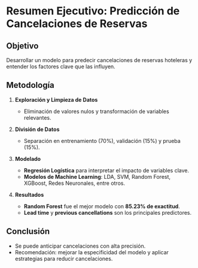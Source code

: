 # **Resumen Ejecutivo: Predicción de Cancelaciones de Reservas**

## **Objetivo**
Desarrollar un modelo para predecir cancelaciones de reservas hoteleras y entender los factores clave que las influyen.

## **Metodología**
1. **Exploración y Limpieza de Datos**  
   - Eliminación de valores nulos y transformación de variables relevantes.

2. **División de Datos**  
   - Separación en entrenamiento (70%), validación (15%) y prueba (15%).

3. **Modelado**  
   - **Regresión Logística** para interpretar el impacto de variables clave.  
   - **Modelos de Machine Learning**: LDA, SVM, Random Forest, XGBoost, Redes Neuronales, entre otros.

4. **Resultados**  
   - **Random Forest** fue el mejor modelo con **85.23% de exactitud**.  
   - **Lead time** y **previous cancellations** son los principales predictores.

## **Conclusión**
- Se puede anticipar cancelaciones con alta precisión.  
- Recomendación: mejorar la especificidad del modelo y aplicar estrategias para reducir cancelaciones.
